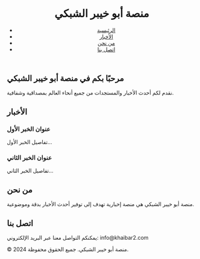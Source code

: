 
<!DOCTYPE html>
<html lang="ar">
<head>
    <meta charset="UTF-8">
    <meta name="viewport" content="width=device-width, initial-scale=1.0">
    <title>منصة أبو خيبر الشبكي</title>
    <link rel="stylesheet" href="styles.css">
</head>
<body>
    <header class="header">
        <h1>منصة أبو خيبر الشبكي</h1>
        <nav class="nav">
            <ul>
                <li><a href="#home">الرئيسية</a></li>
                <li><a href="#news">الأخبار</a></li>
                <li><a href="#about">من نحن</a></li>
                <li><a href="#contact">اتصل بنا</a></li>
            </ul>
        </nav>
    </header>
    <main class="main-content">
        <section id="home" class="section">
            <h2>مرحبًا بكم في منصة أبو خيبر الشبكي</h2>
            <p>نقدم لكم أحدث الأخبار والمستجدات من جميع أنحاء العالم بمصداقية وشفافية.</p>
        </section>
        <section id="news" class="section">
            <h2>الأخبار</h2>
            <article class="news-item">
                <h3>عنوان الخبر الأول</h3>
                <p>تفاصيل الخبر الأول...</p>
            </article>
            <article class="news-item">
                <h3>عنوان الخبر الثاني</h3>
                <p>تفاصيل الخبر الثاني...</p>
            </article>
        </section>
        <section id="about" class="section">
            <h2>من نحن</h2>
            <p>منصة أبو خيبر الشبكي هي منصة إخبارية تهدف إلى توفير أحدث الأخبار بدقة وموضوعية.</p>
        </section>
        <section id="contact" class="section">
            <h2>اتصل بنا</h2>
            <p>يمكنكم التواصل معنا عبر البريد الإلكتروني: info@khaibar2.com</p>
        </section>
    </main>
    <footer class="footer">
        <p>&copy; 2024 منصة أبو خيبر الشبكي. جميع الحقوق محفوظة.</p>
    </footer>
</body>
</html>
